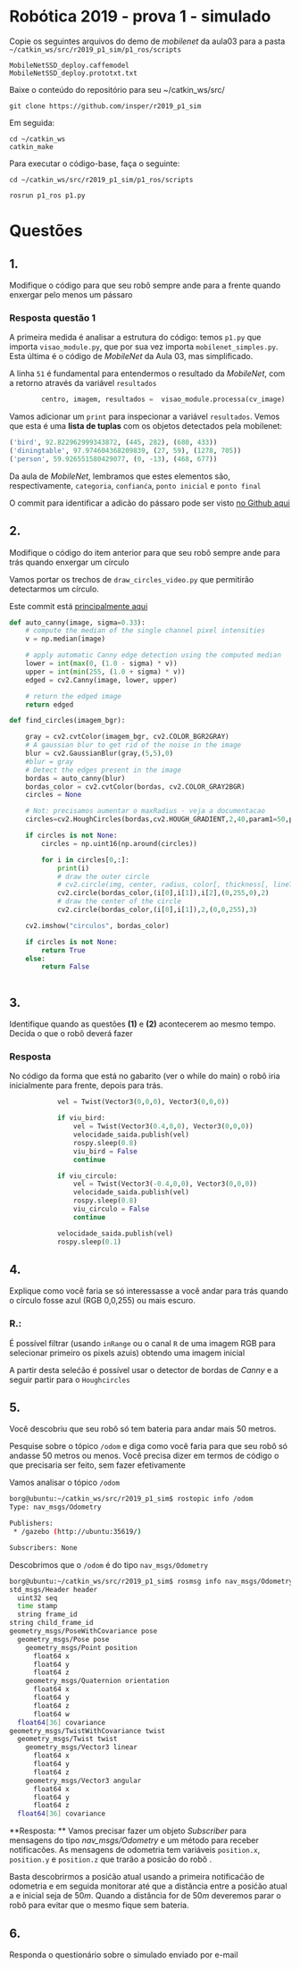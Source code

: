 

# Robótica 2019 - prova 1 - simulado

Copie os seguintes arquivos do demo de *mobilenet* da aula03 para a pasta `~/catkin_ws/src/r2019_p1_sim/p1_ros/scripts`

    MobileNetSSD_deploy.caffemodel
    MobileNetSSD_deploy.prototxt.txt

Baixe o conteúdo do repositório para seu ~/catkin_ws/src/

    git clone https://github.com/insper/r2019_p1_sim

Em seguida:

    cd ~/catkin_ws
    catkin_make

Para executar o código-base, faça o seguinte:


    cd ~/catkin_ws/src/r2019_p1_sim/p1_ros/scripts

    rosrun p1_ros p1.py

# Questões

## 1.

Modifique o código para que seu robô sempre ande para a frente quando enxergar pelo menos um pássaro

### Resposta questão 1

A primeira medida é analisar a estrutura do código: temos `p1.py` que importa `visao_module.py`, 
que por sua vez importa `mobilenet_simples.py`. Esta última é o código de *MobileNet* da Aula 03, mas simplificado.

A linha `51` é fundamental para entendermos o resultado da *MobileNet*, com a retorno através da variável `resultados` 

```python
		centro, imagem, resultados =  visao_module.processa(cv_image)
```

Vamos adicionar um `print` para inspecionar a variável `resultados`. Vemos que esta é uma **lista de tuplas** com os objetos detectados pela mobilenet:
```python
('bird', 92.822962999343872, (445, 282), (680, 433))
('diningtable', 97.974604368209839, (27, 59), (1278, 705))
('person', 59.926551580429077, (0, -13), (468, 677))
```

Da aula de *MobileNet*, lembramos que estes elementos são, respectivamente, `categoria`, `confianća`, `ponto inicial` e `ponto final`

O commit para identificar a adicão do pássaro pode ser visto [no Github aqui](https://github.com/Insper/r2019_p1_sim/commit/8b7dfec354650fb062a18a12ec8a9e2b60ba3299)


## 2. 

Modifique o código do item anterior para que seu robô sempre ande para trás quando enxergar um círculo

Vamos portar os trechos de `draw_circles_video.py` que permitirão detectarmos um círculo.

Este commit está [principalmente aqui](https://github.com/Insper/r2019_p1_sim/commit/76dca99236ebcd5ef0d98427448bc766ff8ddd7b)

```python
def auto_canny(image, sigma=0.33):
    # compute the median of the single channel pixel intensities
    v = np.median(image)

    # apply automatic Canny edge detection using the computed median
    lower = int(max(0, (1.0 - sigma) * v))
    upper = int(min(255, (1.0 + sigma) * v))
    edged = cv2.Canny(image, lower, upper)

    # return the edged image
    return edged

def find_circles(imagem_bgr):

    gray = cv2.cvtColor(imagem_bgr, cv2.COLOR_BGR2GRAY)
    # A gaussian blur to get rid of the noise in the image
    blur = cv2.GaussianBlur(gray,(5,5),0)
    #blur = gray
    # Detect the edges present in the image
    bordas = auto_canny(blur)
    bordas_color = cv2.cvtColor(bordas, cv2.COLOR_GRAY2BGR)
    circles = None

    # Not: precisamos aumentar o maxRadius - veja a documentacao
    circles=cv2.HoughCircles(bordas,cv2.HOUGH_GRADIENT,2,40,param1=50,param2=100,minRadius=5,maxRadius=500)

    if circles is not None:
        circles = np.uint16(np.around(circles))

        for i in circles[0,:]:
            print(i)
            # draw the outer circle
            # cv2.circle(img, center, radius, color[, thickness[, lineType[, shift]]])
            cv2.circle(bordas_color,(i[0],i[1]),i[2],(0,255,0),2)
            # draw the center of the circle
            cv2.circle(bordas_color,(i[0],i[1]),2,(0,0,255),3)

    cv2.imshow("circulos", bordas_color)

    if circles is not None:
        return True
    else:
        return False



```


## 3.

Identifique quando as questões **(1)** e **(2)** acontecerem ao mesmo tempo. Decida o que o robô deverá fazer

### Resposta

No código  da forma que está no gabarito (ver o while do main) o robô iria inicialmente para frente, depois para trás.

```python
            vel = Twist(Vector3(0,0,0), Vector3(0,0,0))

            if viu_bird:
                vel = Twist(Vector3(0.4,0,0), Vector3(0,0,0))
                velocidade_saida.publish(vel)
                rospy.sleep(0.8)
                viu_bird = False
                continue

            if viu_circulo:
                vel = Twist(Vector3(-0.4,0,0), Vector3(0,0,0))
                velocidade_saida.publish(vel)
                rospy.sleep(0.8)
                viu_circulo = False
                continue

            velocidade_saida.publish(vel)
            rospy.sleep(0.1)

```

## 4. 

Explique como você faria se só interessasse a você andar para trás quando o círculo fosse azul (RGB 0,0,255) ou mais escuro.

### R.:

É possível filtrar (usando `inRange` ou o canal `R` de uma imagem RGB para selecionar primeiro os pixels azuis) obtendo uma imagem inicial

A partir desta selećão é possível usar o detector de bordas de *Canny* e a seguir partir para o `Houghcircles` 

## 5. 

Você descobriu que seu robô só tem bateria para andar mais 50 metros.

Pesquise sobre o tópico `/odom` e diga como você faria para que seu robô só andasse 50 metros ou menos. Você precisa dizer em termos de código o que precisaria ser feito, sem fazer efetivamente


Vamos analisar o tópico `/odom`

```bash
borg@ubuntu:~/catkin_ws/src/r2019_p1_sim$ rostopic info /odom
Type: nav_msgs/Odometry

Publishers: 
 * /gazebo (http://ubuntu:35619/)

Subscribers: None
```

Descobrimos que o `/odom` é do tipo `nav_msgs/Odometry`

```bash
borg@ubuntu:~/catkin_ws/src/r2019_p1_sim$ rosmsg info nav_msgs/Odometry
std_msgs/Header header
  uint32 seq
  time stamp
  string frame_id
string child_frame_id
geometry_msgs/PoseWithCovariance pose
  geometry_msgs/Pose pose
    geometry_msgs/Point position
      float64 x
      float64 y
      float64 z
    geometry_msgs/Quaternion orientation
      float64 x
      float64 y
      float64 z
      float64 w
  float64[36] covariance
geometry_msgs/TwistWithCovariance twist
  geometry_msgs/Twist twist
    geometry_msgs/Vector3 linear
      float64 x
      float64 y
      float64 z
    geometry_msgs/Vector3 angular
      float64 x
      float64 y
      float64 z
  float64[36] covariance

```

**Resposta: ** Vamos precisar fazer um objeto *Subscriber* para mensagens do tipo *nav_msgs/Odometry* e um método para receber notificacões. As mensagens de odometria tem variáveis `position.x`, `position.y` e `position.z` que trarão a posicão do robô .

Basta descobrirmos a posićão atual usando a primeira notificaćão de odometria e em seguida monitorar até que a distância entre a posićão atual a e inicial seja de $50m$. Quando a distância for de $50m$ deveremos parar o robô para evitar que o mesmo fique sem bateria.


## 6. 

Responda o questionário sobre o simulado enviado por e-mail


